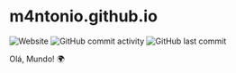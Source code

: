 # m4ntonio.github.io
![Website](https://img.shields.io/website?url=https%3A%2F%2Fm4ntonio.github.io%2F)
![GitHub commit activity](https://img.shields.io/github/commit-activity/y/m4ntonio/m4ntonio.github.io)
![GitHub last commit](https://img.shields.io/github/last-commit/m4ntonio/m4ntonio.github.io)

Olá, Mundo! 🌍

